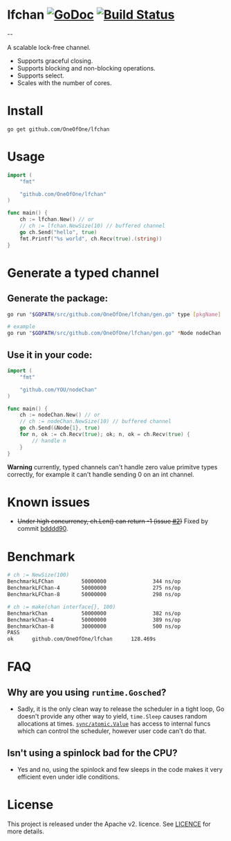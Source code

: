 # lfchan [![GoDoc](http://godoc.org/github.com/OneOfOne/lfchan?status.svg)](http://godoc.org/github.com/OneOfOne/lfchan) [![Build Status](https://travis-ci.org/OneOfOne/lfchan.svg?branch=master)](https://travis-ci.org/OneOfOne/lfchan)
--

A scalable lock-free channel.

- Supports graceful closing.
- Supports blocking and non-blocking operations.
- Supports select.
- Scales with the number of cores.

# Install

	go get github.com/OneOfOne/lfchan

# Usage

```go
import (
	"fmt"

	"github.com/OneOfOne/lfchan"
)

func main() {
	ch := lfchan.New() // or
	// ch := lfchan.NewSize(10) // buffered channel
	go ch.Send("hello", true)
	fmt.Printf("%s world", ch.Recv(true).(string))
}
```

# Generate a typed channel

## Generate the package:
``` bash
go run "$GOPATH/src/github.com/OneOfOne/lfchan/gen.go" type [pkgName]

# example
go run "$GOPATH/src/github.com/OneOfOne/lfchan/gen.go" *Node nodeChan

```

## Use it in your code:

```go
import (
	"fmt"

	"github.com/YOU/nodeChan"
)

func main() {
	ch := nodeChan.New() // or
	// ch := nodeChan.NewSize(10) // buffered channel
	go ch.Send(&Node{1}, true)
	for n, ok := ch.Recv(true); ok; n, ok = ch.Recv(true) {
		// handle n
	}
}

```

**Warning** currently, typed channels can't handle zero value primitve types correctly,
for example it can't handle sending 0 on an int channel.

# Known issues

- <strike>Under high concurrency, ch.Len() can return -1 (issue [#2](https://github.com/OneOfOne/lfchan/issues/2))</strike>
Fixed by commit [bdddd90](https://github.com/OneOfOne/lfchan/commit/bdddd904676fc8368064cc2eb21efaa4384cd2db).

# Benchmark
```bash
# ch := NewSize(100)
BenchmarkLFChan         50000000               344 ns/op               8 B/op          1 allocs/op
BenchmarkLFChan-4       50000000               275 ns/op               8 B/op          1 allocs/op
BenchmarkLFChan-8       50000000               298 ns/op               8 B/op          1 allocs/op

# ch := make(chan interface{}, 100)
BenchmarkChan           50000000               382 ns/op               8 B/op          1 allocs/op
BenchmarkChan-4         50000000               389 ns/op               8 B/op          1 allocs/op
BenchmarkChan-8         30000000               500 ns/op               8 B/op          1 allocs/op
PASS
ok      github.com/OneOfOne/lfchan      128.469s
```

# FAQ

## Why are you using `runtime.Gosched`?

- Sadly, it is the only clean way to release the scheduler in a tight loop, Go doesn't provide any other way to yield,
`time.Sleep` causes random allocations at times.
[`sync/atomic.Value`](https://github.com/golang/go/blob/master/src/sync/atomic/value.go#L57) has access to internal
funcs which can control the scheduler, however user code can't do that.

## Isn't using a spinlock bad for the CPU?

- Yes and no, using the spinlock and few sleeps in the code makes it very efficient even under idle conditions.

# License

This project is released under the Apache v2. licence. See [LICENCE](LICENCE) for more details.
